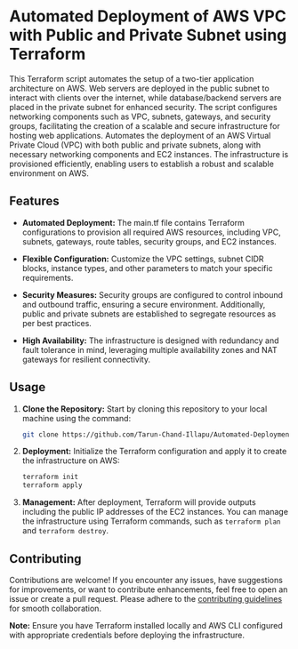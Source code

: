 # Automated Deployment of AWS VPC with Public and Private Subnet using Terraform


This Terraform script automates the setup of a two-tier application architecture on AWS. Web servers are deployed in the public subnet to interact with clients over the internet, while database/backend servers are placed in the private subnet for enhanced security. The script configures networking components such as VPC, subnets, gateways, and security groups, facilitating the creation of a scalable and secure infrastructure for hosting web applications. Automates the deployment of an AWS Virtual Private Cloud (VPC) with both public and private subnets, along with necessary networking components and EC2 instances. The infrastructure is provisioned efficiently, enabling users to establish a robust and scalable environment on AWS.

## Features

- **Automated Deployment:** The main.tf file contains Terraform configurations to provision all required AWS resources, including VPC, subnets, gateways, route tables, security groups, and EC2 instances.
  
- **Flexible Configuration:** Customize the VPC settings, subnet CIDR blocks, instance types, and other parameters to match your specific requirements.

- **Security Measures:** Security groups are configured to control inbound and outbound traffic, ensuring a secure environment. Additionally, public and private subnets are established to segregate resources as per best practices.

- **High Availability:** The infrastructure is designed with redundancy and fault tolerance in mind, leveraging multiple availability zones and NAT gateways for resilient connectivity.

## Usage

1. **Clone the Repository:** Start by cloning this repository to your local machine using the command:

    ```bash
    git clone https://github.com/Tarun-Chand-Illapu/Automated-Deployment-of-AWS-VPC-using-Terraform.git
    ```


2. **Deployment:** Initialize the Terraform configuration and apply it to create the infrastructure on AWS:

    ```bash
    terraform init
    terraform apply
    ```

4. **Management:** After deployment, Terraform will provide outputs including the public IP addresses of the EC2 instances. You can manage the infrastructure using Terraform commands, such as `terraform plan` and `terraform destroy`.

## Contributing

Contributions are welcome! If you encounter any issues, have suggestions for improvements, or want to contribute enhancements, feel free to open an issue or create a pull request. Please adhere to the [contributing guidelines](CONTRIBUTING.md) for smooth collaboration.



**Note:** Ensure you have Terraform installed locally and AWS CLI configured with appropriate credentials before deploying the infrastructure.
